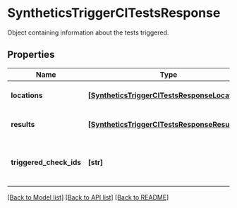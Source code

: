 # SyntheticsTriggerCITestsResponse

Object containing information about the tests triggered.
## Properties
Name | Type | Description | Notes
------------ | ------------- | ------------- | -------------
**locations** | [**[SyntheticsTriggerCITestsResponseLocations]**](SyntheticsTriggerCITestsResponseLocations.md) | List of Synthetics locations. | [optional] 
**results** | [**[SyntheticsTriggerCITestsResponseResults]**](SyntheticsTriggerCITestsResponseResults.md) | Information about the tests runs. | [optional] 
**triggered_check_ids** | **[str]** | The public IDs of the Synthetics test triggered. | [optional] 

[[Back to Model list]](README.md#documentation-for-models) [[Back to API list]](README.md#documentation-for-api-endpoints) [[Back to README]](README.md)



